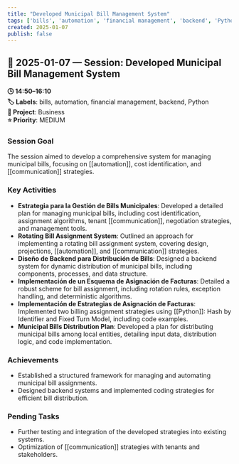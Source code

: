 ```yaml
---
title: "Developed Municipal Bill Management System"
tags: ['bills', 'automation', 'financial management', 'backend', 'Python']
created: 2025-01-07
publish: false
---
```


## 📅 2025-01-07 — Session: Developed Municipal Bill Management System

**🕒 14:50–16:10**  
**🏷️ Labels**: bills, automation, financial management, backend, Python  
**📂 Project**: Business  
**⭐ Priority**: MEDIUM  


### Session Goal
The session aimed to develop a comprehensive system for managing municipal bills, focusing on [[automation]], cost identification, and [[communication]] strategies.

### Key Activities
- **Estrategia para la Gestión de Bills Municipales**: Developed a detailed plan for managing municipal bills, including cost identification, assignment algorithms, tenant [[communication]], negotiation strategies, and management tools.
- **Rotating Bill Assignment System**: Outlined an approach for implementing a rotating bill assignment system, covering design, projections, [[automation]], and [[communication]] strategies.
- **Diseño de Backend para Distribución de Bills**: Designed a backend system for dynamic distribution of municipal bills, including components, processes, and data structure.
- **Implementación de un Esquema de Asignación de Facturas**: Detailed a robust scheme for bill assignment, including rotation rules, exception handling, and deterministic algorithms.
- **Implementación de Estrategias de Asignación de Facturas**: Implemented two billing assignment strategies using [[Python]]: Hash by Identifier and Fixed Turn Model, including code examples.
- **Municipal Bills Distribution Plan**: Developed a plan for distributing municipal bills among local entities, detailing input data, distribution logic, and code implementation.

### Achievements
- Established a structured framework for managing and automating municipal bill assignments.
- Designed backend systems and implemented coding strategies for efficient bill distribution.

### Pending Tasks
- Further testing and integration of the developed strategies into existing systems.
- Optimization of [[communication]] strategies with tenants and stakeholders.
